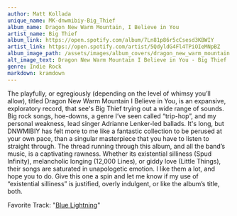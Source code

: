 ```yaml
---
author: Matt Kollada
unique_name: MK-dnwmibiy-Big_Thief
album_name: Dragon New Warm Mountain, I Believe in You
artist_name: Big Thief
album_link: https://open.spotify.com/album/7Ln81p86r5cCsesd3KBWIY
artist_link: https://open.spotify.com/artist/5QdyldG4Fl4TPiOIeMNpBZ
album_image_path: /assets/images/album_covers/dragon_new_warm_mountain.jpeg
alt_image_text: Dragon New Warm Mountain I Believe in You - Big Thief
genre: Indie Rock
markdown: kramdown
---
```

The playfully, or egregiously (depending on the level of whimsy you’ll allow), titled Dragon New Warm Mountain I Believe in You, is an expansive, exploratory record, that see's Big Thief trying out a wide range of sounds. Big rock songs, hoe-downs, a genre I’ve seen called “trip-hop”, and my personal weakness, lead singer Adrianne Lenker-led ballads. It's long, but DNWMIBIY has felt more to me like a fantastic collection to be perused at your own pace, than a singular masterpiece that you have to listen to straight through. The thread running through this album, and all the band’s music, is a captivating rawness. Whether its existential silliness (Spud Infinity), melancholic longing (12,000 Lines), or giddy love (Little Things), their songs are saturated in unapologetic emotion. I like them a lot, and hope you to do. Give this one a spin and let me know if my use of “existential silliness” is justified, overly indulgent, or like the album’s title, both.

Favorite Track: "<a href="https://open.spotify.com/track/2PNvb2hdbbAvWCjybGbqXO">Blue Lightning</a>"